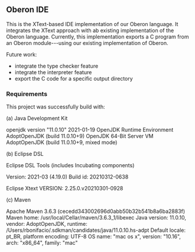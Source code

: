 ## Oberon IDE

This is the XText-based IDE implementation of our Oberon language. It integrates the XText approach with ab existing implementation of the Oberon language. Currently, this implementation exports a C program from an Oberon module---using our existing implementation of Oberon.

Future work:

   * integrate the type checker feature
   * integrate the interpreter feature
   * export the C code for a specific output directory

### Requirements

This project was successfully build with:


(a) Java Development Kit

openjdk version "11.0.10" 2021-01-19
OpenJDK Runtime Environment AdoptOpenJDK (build 11.0.10+9)
OpenJDK 64-Bit Server VM AdoptOpenJDK (build 11.0.10+9, mixed mode)

(b) Eclipse DSL

Eclipse DSL Tools (includes Incubating components)

Version: 2021-03 (4.19.0)
Build id: 20210312-0638

Eclipse Xtext VERSION: 2.25.0.v20210301-0928

(c) Maven

Apache Maven 3.6.3 (cecedd343002696d0abb50b32b541b8a6ba2883f)
Maven home: /usr/local/Cellar/maven/3.6.3_1/libexec
Java version: 11.0.10, vendor: AdoptOpenJDK, runtime: /Users/rbonifacio/.sdkman/candidates/java/11.0.10.hs-adpt
Default locale: pt_BR, platform encoding: UTF-8
OS name: "mac os x", version: "10.16", arch: "x86_64", family: "mac"
